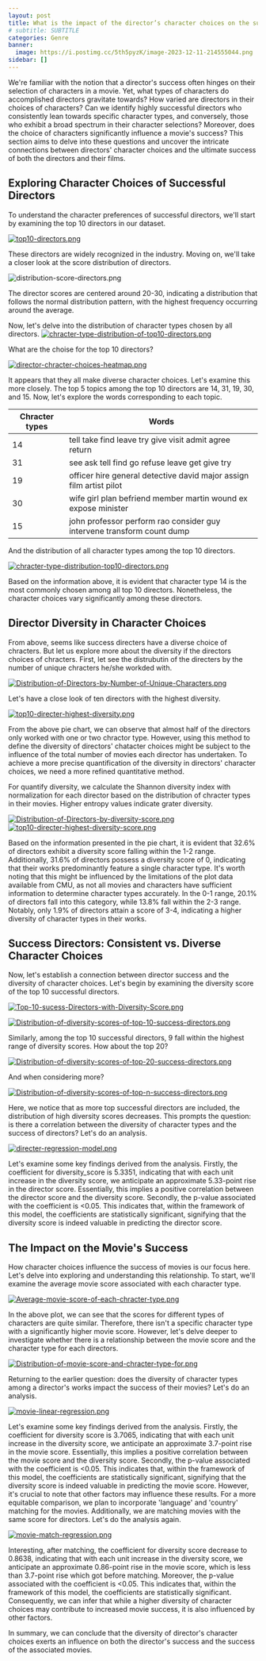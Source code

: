 ```yaml
---
layout: post
title: What is the impact of the director’s character choices on the success of the movie ?
# subtitle: SUBTITLE
categories: Genre
banner:
  image: https://i.postimg.cc/5th5pyzK/image-2023-12-11-214555044.png
sidebar: []
---
```

We're familiar with the notion that a director's success often hinges on their selection of characters in a movie. Yet, what types of characters do accomplished directors gravitate towards? How varied are directors in their choices of characters? Can we identify highly successful directors who consistently lean towards specific character types, and conversely, those who exhibit a broad spectrum in their character selections? Moreover, does the choice of characters significantly influence a movie's success? This section aims to delve into these questions and uncover the intricate connections between directors' character choices and the ultimate success of both the directors and their films.

## Exploring Character Choices of Successful Directors
To understand the character preferences of successful directors, we'll start by examining the top 10 directors in our dataset.

[![top10-directors.png](https://i.postimg.cc/qqDrQDsd/top10-directors.png)](https://postimg.cc/SY9Hxr1Z)

These directors are widely recognized in the industry. Moving on, we'll take a closer look at the score distribution of directors.

![distribution-score-directors.png](https://i.postimg.cc/cCnBzRdv/distribution-score-directors.png)

The director scores are centered around 20-30, indicating a distribution that follows the normal distribution pattern, with the highest frequency occurring around the average.

Now, let's delve into the distribution of character types chosen by all directors.
[![chracter-type-distribution-of-top10-directors.png](https://i.postimg.cc/132LJ4Yf/chracter-type-distribution-of-top10-directors.png)](https://postimg.cc/FYbWKFv4)

What are the choise for the top 10 directors?

[![director-chracter-choices-heatmap.png](https://i.postimg.cc/QMbJwYqB/director-chracter-choices-heatmap.png)](https://postimg.cc/kV2Stcz9)

It appears that they all make diverse character choices. Let's examine this more closely. The top 5 topics among the top 10 directors are 14, 31, 19, 30, and 15. Now, let's explore the words corresponding to each topic.

| Chracter types | Words                                            |
|-------|--------------------------------------------------|
| 14    | tell take find leave try give visit admit agree return |
| 31    | see ask tell find go refuse leave get give try   |
| 19    | officer hire general detective david major assign film artist pilot |
| 30    | wife girl plan befriend member martin wound ex expose minister |
| 15    | john professor perform rao consider guy intervene transform count dump |

And the distribution of all character types among the top 10 directors.

[![chracter-type-distribution-top10-directors.png](https://i.postimg.cc/zD0KNRWQ/chracter-type-distribution-top10-directors.png)](https://postimg.cc/QVKHkCfg)

Based on the information above, it is evident that character type 14 is the most commonly chosen among all top 10 directors. Nonetheless, the character choices vary significantly among these directors.

## Director Diversity in Character Choices

From above, seems like success directers have a diverse choice of chracters. But let us explore more about the diversity if the directors choices of chracters. First, let see the distrubutin of the directers by the number of unique chracters he/she workded with.

[![Distribution-of-Directors-by-Number-of-Unique-Characters.png](https://i.postimg.cc/J7ckRYDK/Distribution-of-Directors-by-Number-of-Unique-Characters.png)](https://postimg.cc/fkyLKKv0)

Let's have a close look of ten directors with the highest diversity.

[![top10-directer-highest-diversity.png](https://i.postimg.cc/05BqKPwN/top10-directer-highest-diversity.png)](https://postimg.cc/z3KQ9mpm)

From the above pie chart, we can observe that almost half of the directors only worked with one or two chractor type. However, using this method to define the diversity of directors' chatacter choices  might be subject to the influence of the total number of movies each director has undertaken. To achieve a more precise quantification of the diversity in directors' character choices, we need a more refined quantitative method.

For quantify diversity, we calculate the Shannon diversity index with normalization for each director based on the distribution of chracter types in their movies. Higher entropy values indicate grater diversity.

[![Distribution-of-Directors-by-diversity-score.png](https://i.postimg.cc/K8K7cryz/Distribution-of-Directors-by-diversity-score.png)](https://postimg.cc/MnSfdBH2)
[![top10-directer-highest-diversity-score.png](https://i.postimg.cc/Y9LT1mgq/top10-directer-highest-diversity-score.png)](https://postimg.cc/BLsh3bMd)

Based on the information presented in the pie chart, it is evident that 32.6% of directors exhibit a diversity score falling within the 1-2 range. Additionally, 31.6% of directors possess a diversity score of 0, indicating that their works predominantly feature a single character type. It's worth noting that this might be influenced by the limitations of the plot data available from CMU, as not all movies and characters have sufficient information to determine character types accurately. In the 0-1 range, 20.1% of directors fall into this category, while 13.8% fall within the 2-3 range. Notably, only 1.9% of directors attain a score of 3-4, indicating a higher diversity of character types in their works.

## Success Directors: Consistent vs. Diverse Character Choices

Now, let's establish a connection between director success and the diversity of character choices. Let's begin by examining the diversity score of the top 10 successful directors.

[![Top-10-sucess-Directors-with-Diversity-Score.png](https://i.postimg.cc/wvtQWC69/Top-10-sucess-Directors-with-Diversity-Score.png)](https://postimg.cc/N9cXFP9n)

[![Distribution-of-diversity-scores-of-top-10-success-directors.png](https://i.postimg.cc/cCFY0T1F/Distribution-of-diversity-scores-of-top-10-success-directors.png)](https://postimg.cc/Zvy0L8dN)


Similarly, among the top 10 successful directors, 9 fall within the highest range of diversity scores. How about the top 20?

[![Distribution-of-diversity-scores-of-top-20-success-directors.png](https://i.postimg.cc/FsFg8kFP/Distribution-of-diversity-scores-of-top-20-success-directors.png)](https://postimg.cc/s18hZXhS)

And when considering more?

[![Distribution-of-diversity-scores-of-top-n-success-directors.png](https://i.postimg.cc/L8YfFzcV/Distribution-of-diversity-scores-of-top-n-success-directors.png)](https://postimg.cc/v4yDW6H1)

Here, we notice that as more top successful directors are included, the distribution of high diversity scores decreases. This prompts the question: is there a correlation between the diversity of character types and the success of directors? Let's do an analysis.

[![directer-regression-model.png](https://i.postimg.cc/zX0ZYhC3/directer-regression-model.png)](https://postimg.cc/kB6hxBhd)

Let's examine some key findings derived from the analysis. Firstly, the coefficient for diversity_score is 5.3351, indicating that with each unit increase in the diversity score, we anticipate an approximate 5.33-point rise in the director score. Essentially, this implies a positive correlation between the director score and the diversity score. Secondly, the p-value associated with the coefficient is <0.05. This indicates that, within the framework of this model, the coefficients are statistically significant, signifying that the diversity score is indeed valuable in predicting the director score.

## The Impact on the Movie's Success

How character choices influence the success of movies is our focus here. Let's delve into exploring and understanding this relationship. To start, we'll examine the average movie score associated with each character type.

[![Average-movie-score-of-each-chracter-type.png](https://i.postimg.cc/g0cKFwKc/Average-movie-score-of-each-chracter-type.png)](https://postimg.cc/fVFdYRF1)

In the above plot, we can see that the scores for different types of characters are quite similar. Therefore, there isn't a specific character type with a significantly higher movie score. However, let's delve deeper to investigate whether there is a relationship between the movie score and the character type for each directors.

[![Distribution-of-movie-score-and-chracter-type-for.png](https://i.postimg.cc/wvmySHnT/Distribution-of-movie-score-and-chracter-type-for.png)](https://postimg.cc/7GqZzvxp)

Returning to the earlier question: does the diversity of character types among a director's works impact the success of their movies? Let's do an analysis.

[![movie-linear-regression.png](https://i.postimg.cc/yNftwCc5/movie-linear-regression.png)](https://postimg.cc/7C2K2cBM)

Let's examine some key findings derived from the analysis. Firstly, the coefficient for diversity score is 3.7065, indicating that with each unit increase in the diversity score, we anticipate an approximate 3.7-point rise in the movie score. Essentially, this implies a positive correlation between the movie score and the diversity score. Secondly, the p-value associated with the coefficient is <0.05. This indicates that, within the framework of this model, the coefficients are statistically significant, signifying that the diversity score is indeed valuable in predicting the movie score. However, it's crucial to note that other factors may influence these results. For a more equitable comparison, we plan to incorporate 'language' and 'country' matching for the movies. Additionally, we are matching movies with the same score for directors. Let's do the analysis again.

[![movie-match-regression.png](https://i.postimg.cc/bwwKLv2b/movie-match-regression.png)](https://postimg.cc/Vd2GkmgL)

Interesting, after matching, the coefficient for diversity score decrease to 0.8638, indicating that with each unit increase in the diversity score, we anticipate an approximate 0.86-point rise in the movie score, which is less than 3.7-point rise which got before matching. Moreover, the p-value associated with the coefficient is <0.05. This indicates that, within the framework of this model, the coefficients are statistically significant.  Consequently, we can infer that while a higher diversity of character choices may contribute to increased movie success, it is also influenced by other factors.

In summary, we can conclude that the diversity of director's character choices exerts an influence on both the director's success and the success of the associated movies.

